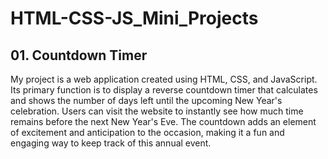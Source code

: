# HTML-CSS-JS_Mini_Projects

## 01. Countdown Timer
My project is a web application created using HTML, CSS, and JavaScript. Its primary function is to display a reverse countdown timer that calculates and shows the number of days left until the upcoming New Year's celebration. Users can visit the website to instantly see how much time remains before the next New Year's Eve. The countdown adds an element of excitement and anticipation to the occasion, making it a fun and engaging way to keep track of this annual event.